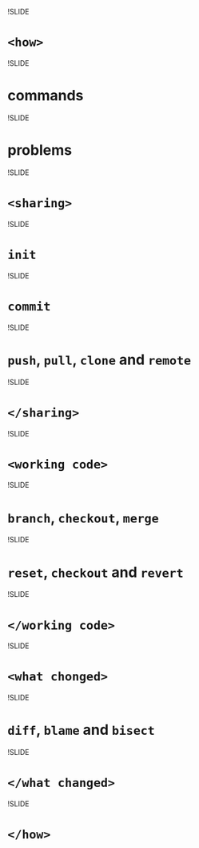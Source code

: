 !SLIDE

# `<how>` #

!SLIDE

# commands #

!SLIDE

# problems #

!SLIDE

# `<sharing>` #

!SLIDE

# `init` #

!SLIDE

# `commit` #

!SLIDE

# `push`, `pull`, `clone` and `remote` #

!SLIDE

# `</sharing>`

!SLIDE

# `<working code>` #

!SLIDE

# `branch`, `checkout`, `merge` #

!SLIDE

# `reset`, `checkout` and `revert` #

!SLIDE

# `</working code>` #

!SLIDE

# `<what chonged>` #

!SLIDE

# `diff`, `blame` and `bisect` #

!SLIDE

# `</what changed>` #

!SLIDE

# `</how>` #